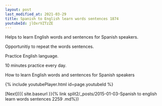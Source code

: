 ```yaml
---
layout: post
last_modified_at: 2021-03-29
title: Spanish to English learn words sentences 1874 
youtubeId: jlOxrVZTzZE
---
```

 
 
Helps to learn English words and sentences for Spanish speakers.

Opportunitiy to repeat the words sentences. 

Practice English language. 
 
10 minutes practice every day. 
 
How to learn English words and sentences for Spanish speakers 
 
{% include youtubePlayer.html id=page.youtubeId %}
 
 
[Next]({{ site.baseurl }}{% link  split2/_posts/2015-01-03-Spanish to english learn words sentences 2259 .md%})
 
